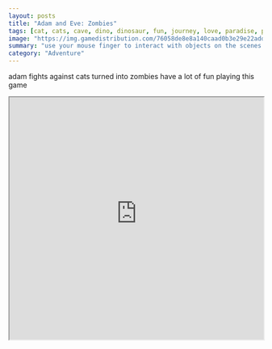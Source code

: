 ```yaml
---
layout: posts
title: "Adam and Eve: Zombies"
tags: [cat, cats, cave, dino, dinosaur, fun, journey, love, paradise, prehistoric, zombie, zombies, adam, eden, eve, caveman, free, online, games, oyna, game, free, games, play, play, games]
image: "https://img.gamedistribution.com/76058de8e8a140caad0b3e29e22addc6.jpg"
summary: "use your mouse finger to interact with objects on the scenes  free online games oyna game free games play play games"
category: "Adventure"
---
```


adam fights against cats turned into zombies have a lot of fun playing this game

<iframe width="100%" height="480px;" src="https://html5.gamedistribution.com/76058de8e8a140caad0b3e29e22addc6/"></iframe>